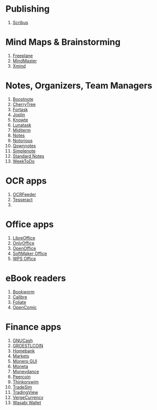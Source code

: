 # Publishing

1. [Scribus](https://www.scribus.net/)

# Mind Maps & Brainstorming

1. [Freeplane](https://www.freeplane.org/wiki/index.php/Home)
2. [MindMaster](https://www.edrawsoft.com/download-edrawmind.html)
3. [Xmind](https://www.xmind.net/)

# Notes, Organizers, Team Managers

1. [Boostnote](https://boostnote.io/)
2. [CherryTree](https://www.giuspen.com/cherrytree/)
3. [Fortask](https://fortask.com/)
4. [Joplin](https://joplinapp.org/)
5. [Knowte](https://github.com/digimezzo/knowte)
6. [Lunatask](https://lunatask.app/)
7. [Miditerm](https://midterm.app/)
8. [Notes](https://www.get-notes.com/)
9. [Notorious](https://notorious.gabmus.org/)
10. [Qownnotes]()
11. [Simplenote](https://simplenote.com/)
12. [Standard Notes](https://standardnotes.com/)
13. [WeekToDo](https://weektodo.netlify.app/)

# OCR apps

1. [OCRFeeder]()
2. [Tesseract]()
3. 

# Office apps

1. [LibreOffice](https://www.libreoffice.org/discover/libreoffice/)
2. [OnlyOffice](https://www.onlyoffice.com/ru/)
3. [OpenOffice](https://www.openoffice.org/product/index.html)
4. [SoftMaker Office](https://www.softmaker.com/ru/softmaker-office)
5. [WPS Office](https://linux.wps.com/)

# eBook readers

1. [Bookworm](https://babluboy.github.io/bookworm/)
2. [Calibre](https://calibre-ebook.com/)
3. [Foliate](https://johnfactotum.github.io/foliate/)
4. [OpenComic](https://github.com/ollm/OpenComic)

# Finance apps

1. [GNUCash](https://www.gnucash.org/)
2. [GROESTLCOIN](https://www.groestlcoin.org/)
3. [Homebank](http://homebank.free.fr/en/index.php)
4. [Markets](https://github.com/bitstower/markets)
5. [Monero GUI](https://www.getmonero.org/)
6. [Moneta]()
7. [Moneydance](https://moneydance.com/)
8. [Peercoin](https://www.peercoin.net/)
9. [Thinkorswim](https://www.tdameritrade.com/tools-and-platforms/thinkorswim/desktop.html)
10. [TradeSim](https://github.com/horaciodrs/TradeSim)
11. [TradingView](https://www.tradingview.com/desktop/)
12. [VergeCurrency](https://vergecurrency.com/wallets/)
13. [Wasabi Wallet](https://wasabiwallet.io/)

